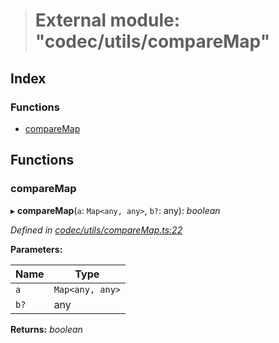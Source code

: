 > # External module: "codec/utils/compareMap"

## Index

### Functions

* [compareMap](_codec_utils_comparemap_.md#comparemap)

## Functions

###  compareMap

▸ **compareMap**(`a`: `Map<any, any>`, `b?`: any): *boolean*

*Defined in [codec/utils/compareMap.ts:22](https://github.com/polkadot-js/api/blob/a9746b3/packages/types/src/codec/utils/compareMap.ts#L22)*

**Parameters:**

Name | Type |
------ | ------ |
`a` | `Map<any, any>` |
`b?` | any |

**Returns:** *boolean*